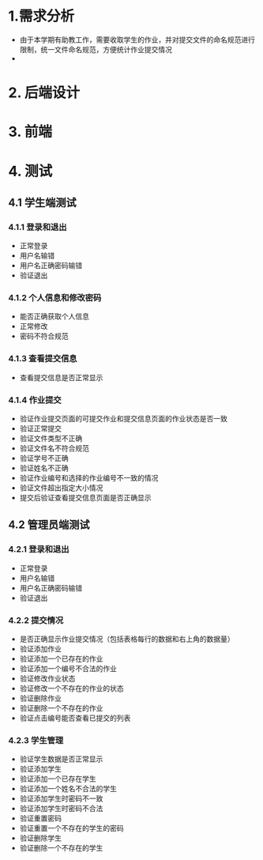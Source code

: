 
# 1.需求分析

- 由于本学期有助教工作，需要收取学生的作业，并对提交文件的命名规范进行限制，统一文件命名规范，方便统计作业提交情况
- 


# 2. 后端设计


# 3. 前端

# 4. 测试


## 4.1 学生端测试

### 4.1.1 登录和退出

- 正常登录
- 用户名输错
- 用户名正确密码输错
- 验证退出


### 4.1.2 个人信息和修改密码

- 能否正确获取个人信息
- 正常修改
- 密码不符合规范

### 4.1.3 查看提交信息

- 查看提交信息是否正常显示

### 4.1.4 作业提交

- 验证作业提交页面的可提交作业和提交信息页面的作业状态是否一致
- 验证正常提交
- 验证文件类型不正确
- 验证文件名不符合规范
- 验证学号不正确
- 验证姓名不正确
- 验证作业编号和选择的作业编号不一致的情况
- 验证文件超出指定大小情况
- 提交后验证查看提交信息页面是否正确显示

## 4.2 管理员端测试


### 4.2.1 登录和退出

- 正常登录
- 用户名输错
- 用户名正确密码输错
- 验证退出

### 4.2.2 提交情况

- 是否正确显示作业提交情况（包括表格每行的数据和右上角的数据量）
- 验证添加作业
- 验证添加一个已存在的作业
- 验证添加一个编号不合法的作业
- 验证修改作业状态
- 验证修改一个不存在的作业的状态
- 验证删除作业
- 验证删除一个不存在的作业
- 验证点击编号能否查看已提交的列表


### 4.2.3 学生管理

- 验证学生数据是否正常显示
- 验证添加学生
- 验证添加一个已存在学生
- 验证添加一个姓名不合法的学生
- 验证添加学生时密码不一致
- 验证添加学生时密码不合法
- 验证重置密码
- 验证重置一个不存在的学生的密码
- 验证删除学生
- 验证删除一个不存在的学生

